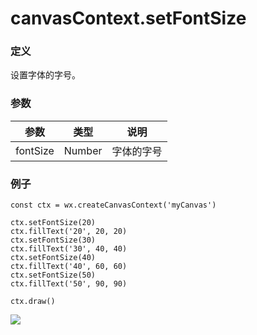 <!-- https://developers.weixin.qq.com/miniprogram/dev/api/canvas/set-font-size.html -->

canvasContext.setFontSize
=========================

### 定义

设置字体的字号。

### 参数

  参数       |  类型     |  说明    
-------------|-----------|----------
  fontSize   |  Number   |字体的字号

### 例子

    const ctx = wx.createCanvasContext('myCanvas')
    
    ctx.setFontSize(20)
    ctx.fillText('20', 20, 20)
    ctx.setFontSize(30)
    ctx.fillText('30', 40, 40)
    ctx.setFontSize(40)
    ctx.fillText('40', 60, 60)
    ctx.setFontSize(50)
    ctx.fillText('50', 90, 90)
    
    ctx.draw()
    

![](https://mp.weixin.qq.com/debug/wxadoc/dev/image/canvas/font-size.png?t=2018413)
